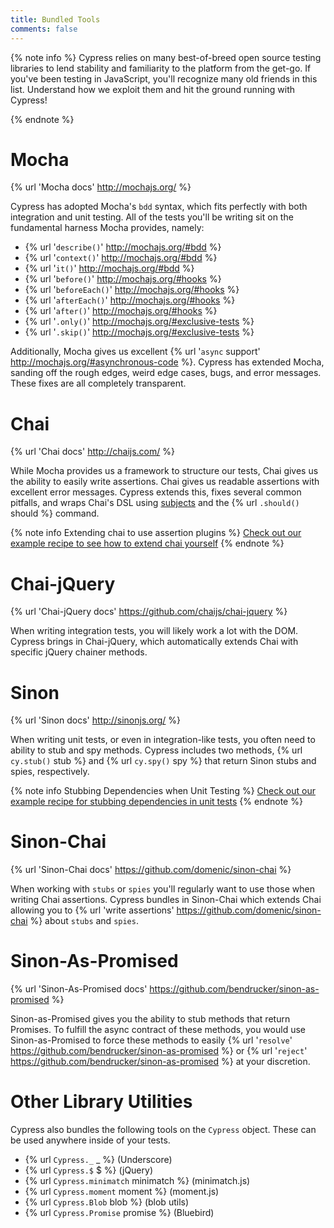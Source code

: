```yaml
---
title: Bundled Tools
comments: false
---
```


{% note info %}
Cypress relies on many best-of-breed open source testing libraries to lend stability and familiarity to the platform from the get-go. If you've been testing in JavaScript, you'll recognize many old friends in this list. Understand how we exploit them and hit the ground running with Cypress!

{% endnote %}

# Mocha

{% url 'Mocha docs' http://mochajs.org/ %}

Cypress has adopted Mocha's `bdd` syntax, which fits perfectly with both integration and unit testing. All of the tests you'll be writing sit on the fundamental harness Mocha provides, namely:

* {% url '`describe()`' http://mochajs.org/#bdd %}
* {% url '`context()`' http://mochajs.org/#bdd %}
* {% url '`it()`' http://mochajs.org/#bdd %}
* {% url '`before()`' http://mochajs.org/#hooks %}
* {% url '`beforeEach()`' http://mochajs.org/#hooks %}
* {% url '`afterEach()`' http://mochajs.org/#hooks %}
* {% url '`after()`' http://mochajs.org/#hooks %}
* {% url '`.only()`' http://mochajs.org/#exclusive-tests %}
* {% url '`.skip()`' http://mochajs.org/#exclusive-tests %}

Additionally, Mocha gives us excellent {% url '`async` support' http://mochajs.org/#asynchronous-code %}. Cypress has extended Mocha, sanding off the rough edges, weird edge cases, bugs, and error messages. These fixes are all completely transparent.

# Chai

{% url 'Chai docs' http://chaijs.com/ %}

While Mocha provides us a framework to structure our tests, Chai gives us the ability to easily write assertions. Chai gives us readable assertions with excellent error messages. Cypress extends this, fixes several common pitfalls, and wraps Chai's DSL using [subjects](https://on.cypress.io/guides/making-assertions) and the {% url `.should()` should %} command.

{% note info Extending chai to use assertion plugins %}
[Check out our example recipe to see how to extend chai yourself](https://github.com/cypress-io/cypress-example-recipes/blob/master/cypress/integration/extending_chai_assertion_plugins_spec.js)
{% endnote %}

# Chai-jQuery

{% url 'Chai-jQuery docs' https://github.com/chaijs/chai-jquery %}

When writing integration tests, you will likely work a lot with the DOM. Cypress brings in Chai-jQuery, which automatically extends Chai with specific jQuery chainer methods.

# Sinon

{% url 'Sinon docs' http://sinonjs.org/ %}

When writing unit tests, or even in integration-like tests, you often need to ability to stub and spy methods. Cypress includes two methods, {% url `cy.stub()` stub %} and {% url `cy.spy()` spy %} that return Sinon stubs and spies, respectively.

{% note info Stubbing Dependencies when Unit Testing %}
[Check out our example recipe for stubbing dependencies in unit tests](https://github.com/cypress-io/cypress-example-recipes/blob/master/cypress/integration/unit_test_stubbing_dependencies_spec.js)
{% endnote %}

# Sinon-Chai

{% url 'Sinon-Chai docs' https://github.com/domenic/sinon-chai %}

When working with `stubs` or `spies` you'll regularly want to use those when writing Chai assertions. Cypress bundles in Sinon-Chai which extends Chai allowing you to {% url 'write assertions' https://github.com/domenic/sinon-chai %} about `stubs` and `spies`.

# Sinon-As-Promised

{% url 'Sinon-As-Promised docs' https://github.com/bendrucker/sinon-as-promised %}

Sinon-as-Promised gives you the ability to stub methods that return Promises. To fulfill the async contract of these methods, you would use Sinon-as-Promised to force these methods to easily {% url '`resolve`' https://github.com/bendrucker/sinon-as-promised %} or {% url '`reject`' https://github.com/bendrucker/sinon-as-promised %} at your discretion.

# Other Library Utilities

Cypress also bundles the following tools on the `Cypress` object. These can be used anywhere inside of your tests.

- {% url `Cypress._` _ %} (Underscore)
- {% url `Cypress.$` $ %} (jQuery)
- {% url `Cypress.minimatch` minimatch %} (minimatch.js)
- {% url `Cypress.moment` moment %} (moment.js)
- {% url `Cypress.Blob` blob %} (blob utils)
- {% url `Cypress.Promise` promise %} (Bluebird)
